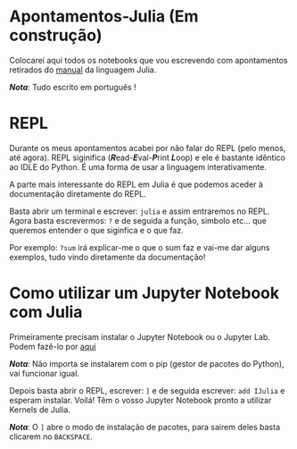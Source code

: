 # Apontamentos-Julia (Em construção)

Colocarei aqui todos os notebooks que vou escrevendo com apontamentos retirados do [manual](https://docs.julialang.org/en/v1/manual/getting-started/) da linguagem Julia.

***Nota***: Tudo escrito em português !


# REPL

Durante os meus apontamentos acabei por não falar do REPL (pelo menos, até agora). REPL siginifica (***R***ead-***E***val-***P***rint ***L***oop) e ele é bastante idêntico ao IDLE do Python. É uma forma de usar a linguagem interativamente.

A parte mais interessante do REPL em Julia é que podemos aceder à documentação diretamente do REPL. 

Basta abrir um terminal e escrever: `julia` e assim entraremos no REPL. Agora basta escrevermos: `?` e de seguida a função, simbolo etc... que queremos entender o que siginfica e o que faz. 

Por exemplo: `?sum` irá explicar-me o que o sum faz e vai-me dar alguns exemplos, tudo vindo diretamente da documentação!


# Como utilizar um Jupyter Notebook com Julia

Primeiramente precisam instalar o Jupyter Notebook ou o Jupyter Lab. Podem fazê-lo por [aqui](https://jupyter.org/install)

***Nota***: Não importa se instalarem com o pip (gestor de pacotes do Python), vai funcionar igual.

Depois basta abrir o REPL, escrever: `]` e de seguida escrever: `add IJulia` e esperam instalar. Voilá! Têm o vosso Jupyter Notebook pronto a utilizar Kernels de Julia.

***Nota***: O `]` abre o modo de instalação de pacotes, para sairem deles basta clicarem no `BACKSPACE`.